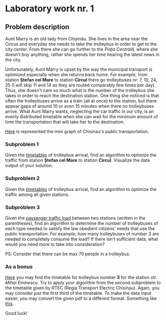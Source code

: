# Laboratory work nr. 1
## Problem description
Aunt Marry is an old lady from Chișinău. She lives in the area near the Circus and everyday she needs to take the trolleybus in order to get to the city center. From there she can go further to the *Piața Centrală*, where she doesn't buy anything, rather she spends her time hearing the latest news in the city. 

Unfortunately, Aunt Marry is upset by the way the municipal transport is optimized especially when she returns back home. For example, from station **Ștefan cel Mare** to station **Circul** there go trolleybuses nr: 7, 10, 24, 25 (I will skip 11 and 14 as they are routed comparably few times per day). Thus, she doesn't care so much what is the number of the trolleybus she takes in order to reach the destination station. One thing she noticed is that often the trolleybuses arrive as a train (all at once) to the station, but there appear gaps of around 10 or even 15 minutes when there no trolleybuses arrive. What Aunt Marry wants, neglecting the car traffic in our city, is an evenly distributed timetable when she can wait for the minimum amount of time the transportation that will take her to the destination. 

[Here](https://github.com/ViSilver/labs/blob/master/ot/lab1/stations/station_graph.txt) is represented the mini graph of Chisinau's public transportation. 


### Subproblem 1
Given the [timetables](https://github.com/ViSilver/labs/tree/master/ot/lab1/stations) of trolleybus arrival, find an algorithm to optimize the traffic from station **Ștefan cel Mare** to station **Circul**. Visualize the data output of your solution.


### Subproblem 2 
Given the [timetables](https://github.com/ViSilver/labs/tree/master/ot/lab1/stations) of trolleybus arrival, find an algorithm to optimize the traffic among all given stations.


### Subproblem 3 
Given the [passenger traffic load](https://github.com/ViSilver/labs/blob/master/ot/lab1/stations/station_graph.txt) between two stations (written in the parentheses), find an algorithm to determine the number of trolleybuses of each type needed to satisfy the law obedient citizens' needs that use the public transportation. For example, how many trolleybuses of number 3 are needed to completely consume the load? If there isn't sufficient data, what would you need more to take into consideration? 

PS: Consider that there can be max 70 people in a trolleybus. 


### As a bonus
[Here](http://rtec.md/rute/3/3-26-70-eminescu.pdf) you may find the timetable for trolleybus number **3** for the station *str. Mihai Eminescu*. Try to apply your algorithm from the second subproblem to the timetable given by RTEC (Regia Transport Electric Chisinau). Again, you may consider just the first third of the timetable. To make the data input easier, you may convert the given pdf to a different format. Something like [this](http://www.pdftohtml.net). 

Good luck!



